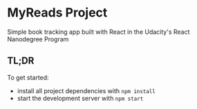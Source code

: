 # MyReads Project

Simple book tracking app built with React in the Udacity's React Nanodegree Program

## TL;DR

To get started:

- install all project dependencies with `npm install`
- start the development server with `npm start`
